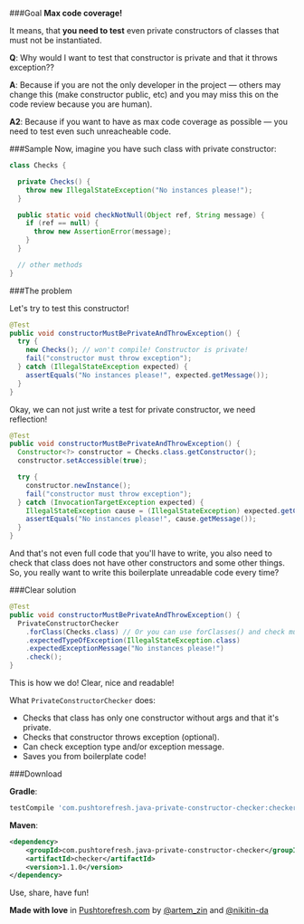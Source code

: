 ###Goal
**Max code coverage!**

It means, that **you need to test** even private constructors of classes that must not be instantiated.

**Q**: Why would I want to test that constructor is private and that it throws exception??

**A**: Because if you are not the only developer in the project — others may change this (make constructor public, etc) and you may miss this on the code review because you are human).

**A2**: Because if you want to have as max code coverage as possible — you need to test even such unreacheable code.

###Sample
Now, imagine you have such class with private constructor:
```java
class Checks {

  private Checks() {
    throw new IllegalStateException("No instances please!");
  }

  public static void checkNotNull(Object ref, String message) {
    if (ref == null) {
      throw new AssertionError(message);
    }
  }

  // other methods
}
```

###The problem

Let's try to test this constructor!

```java
@Test
public void constructorMustBePrivateAndThrowException() {
  try {
    new Checks(); // won't compile! Constructor is private!
    fail("constructor must throw exception");
  } catch (IllegalStateException expected) {
    assertEquals("No instances please!", expected.getMessage());
  }
}
```

Okay, we can not just write a test for private constructor, we need reflection!

```java
@Test
public void constructorMustBePrivateAndThrowException() {
  Constructor<?> constructor = Checks.class.getConstructor();
  constructor.setAccessible(true);

  try {
    constructor.newInstance();
    fail("constructor must throw exception");
  } catch (InvocationTargetException expected) {
    IllegalStateException cause = (IllegalStateException) expected.getCause();
    assertEquals("No instances please!", cause.getMessage());
  }
}
```

And that's not even full code that you'll have to write, you also need to check that class does not have other constructors and some other things. So, you really want to write this boilerplate unreadable code every time?

###Clear solution

```java
@Test
public void constructorMustBePrivateAndThrowException() {
  PrivateConstructorChecker
    .forClass(Checks.class) // Or you can use forClasses() and check multiple classes!
    .expectedTypeOfException(IllegalStateException.class)
    .expectedExceptionMessage("No instances please!")
    .check();
}
```

This is how we do! Clear, nice and readable!

What `PrivateConstructorChecker` does:

* Checks that class has only one constructor without args and that it's private.
* Checks that constructor throws exception (optional).
* Can check exception type and/or exception message.
* Saves you from boilerplate code!

###Download

**Gradle**:
```groovy
testCompile 'com.pushtorefresh.java-private-constructor-checker:checker:1.1.0'
```

**Maven**:
```xml
<dependency>
    <groupId>com.pushtorefresh.java-private-constructor-checker</groupId>
    <artifactId>checker</artifactId>
    <version>1.1.0</version>
</dependency>
```

Use, share, have fun!

**Made with love** in [Pushtorefresh.com](https://pushtorefresh.com) by [@artem_zin](https://twitter.com/artem_zin) and [@nikitin-da](https://github.com/nikitin-da)

